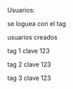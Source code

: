 Usuarios:

se loguea con el tag

usuarios creados

tag 1
clave 123

tag 2
clave 123

tag 3
clave 123

